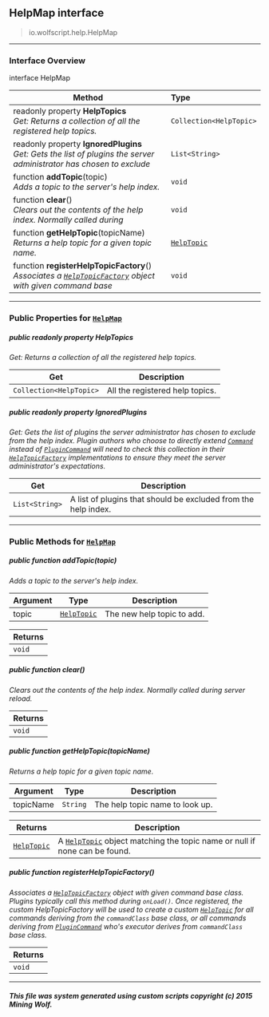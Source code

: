 ## HelpMap __interface__

>io.wolfscript.help.HelpMap

---

### Interface Overview

interface HelpMap

Method | Type   
--- | :--- 
 readonly property __HelpTopics__ <br> _Get: Returns a collection of all the registered help topics._ | `Collection<HelpTopic>`
 readonly property __IgnoredPlugins__ <br> _Get: Gets the list of plugins the server administrator has chosen to exclude_ | `List<String>`
 function __addTopic__(topic) <br> _Adds a topic to the server's help index._ | `void`
 function __clear__() <br> _Clears out the contents of the help index. Normally called during_ | `void`
 function __getHelpTopic__(topicName) <br> _Returns a help topic for a given topic name._ | [`HelpTopic`](HelpTopic.md)
 function __registerHelpTopicFactory__() <br> _Associates a [`HelpTopicFactory`](HelpTopicFactory.md) object with given command base_ | `void`



---


### Public Properties for [`HelpMap`](HelpMap.md)

##### <a id='helptopics'></a>public  readonly property __HelpTopics__

_Get: Returns a collection of all the registered help topics._

Get | Description
--- | --- 
`Collection<HelpTopic>` | All the registered help topics.



##### <a id='ignoredplugins'></a>public  readonly property __IgnoredPlugins__

_Get: Gets the list of plugins the server administrator has chosen to exclude from the help index. Plugin authors who choose to directly extend [`Command`](../command/Command.md) instead of [`PluginCommand`](../command/PluginCommand.md) will need to check this collection in their [`HelpTopicFactory`](HelpTopicFactory.md) implementations to ensure they meet the server administrator's expectations._

Get | Description
--- | --- 
`List<String>` | A list of plugins that should be excluded from the help index.



---

### Public Methods for [`HelpMap`](HelpMap.md)

##### <a id='addtopic'></a>public  function __addTopic__(topic)

_Adds a topic to the server's help index._

Argument | Type | Description  
--- | --- | --- 
topic | [`HelpTopic`](HelpTopic.md) | The new help topic to add.

Returns | 
--- | 
`void` |


##### <a id='clear'></a>public  function __clear__()

_Clears out the contents of the help index. Normally called during server reload._

Returns | 
--- | 
`void` |


##### <a id='gethelptopic'></a>public  function __getHelpTopic__(topicName)

_Returns a help topic for a given topic name._

Argument | Type | Description  
--- | --- | --- 
topicName | `String` | The help topic name to look up.

Returns | Description
--- | --- 
[`HelpTopic`](HelpTopic.md) | A [`HelpTopic`](HelpTopic.md) object matching the topic name or null if none can be found.


##### <a id='registerhelptopicfactory'></a>public  function __registerHelpTopicFactory__()

_Associates a [`HelpTopicFactory`](HelpTopicFactory.md) object with given command base class. Plugins typically call this method during `onLoad()`. Once registered, the custom HelpTopicFactory will be used to create a custom [`HelpTopic`](HelpTopic.md) for all commands deriving from the `commandClass` base class, or all commands deriving from [`PluginCommand`](../command/PluginCommand.md) who's executor derives from `commandClass` base class._

Returns | 
--- | 
`void` |


---


##### This file was system generated using custom scripts copyright (c) 2015 Mining Wolf.
	

